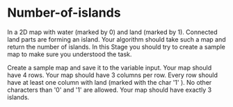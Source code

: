 # Number-of-islands

In a 2D map with water (marked by 0) and land (marked by 1). Connected land parts are forming an island. Your algorithm should take such a map and return the number of islands. 
In this Stage you should try to create a sample map to make sure you understood the task.


Create a sample map and save it to the variable input.
Your map should have 4 rows.
Your map should have 3 columns per row.
Every row should have at least one column with land (marked with the char '1' ).
No other characters than '0' and '1' are allowed.
Your map should have exactly 3 islands.
